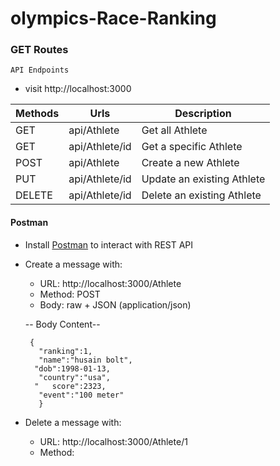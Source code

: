 # olympics-Race-Ranking


###  GET Routes
`API Endpoints`
- visit http://localhost:3000


| Methods     | Urls                 |Description            |
| ----------- | -----------          | -----------            |
| GET         | api/Athlete        |Get all Athlete       |
| GET         | api/Athlete/id     |Get a specific Athlete             |
| POST        | api/Athlete        |Create a new Athlete    |
| PUT         | api/Athlete/id    |Update an existing Athlete|
| DELETE      | api/Athlete/id    |Delete an existing Athlete|





#### Postman

- Install [Postman](https://www.getpostman.com/apps) to interact with REST API
- Create a message with:
  - URL: http://localhost:3000/Athlete
  - Method: POST
  - Body: raw + JSON (application/json)</br>
 
  -- Body Content--
  ```
   {
     "ranking":1,
     "name":"husain bolt",
    "dob":1998-01-13,
     "country":"usa",
    "   score":2323,
     "event":"100 meter"
     }
     ```
    
- Delete a message with:
  - URL: http://localhost:3000/Athlete/1
  - Method:
